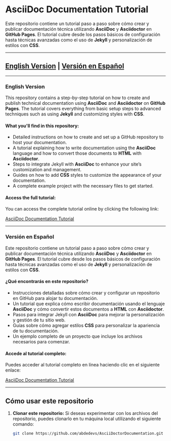 # AsciiDoc Documentation Tutorial

Este repositorio contiene un tutorial paso a paso sobre cómo crear y publicar documentación técnica utilizando **AsciiDoc** y **Asciidoctor** en **GitHub Pages**. El tutorial cubre desde los pasos básicos de configuración hasta técnicas avanzadas como el uso de **Jekyll** y personalización de estilos con **CSS**.

---

## [English Version](#en-version) | [Versión en Español](#es-version)

---

### <a name="en-version"></a>English Version

This repository contains a step-by-step tutorial on how to create and publish technical documentation using **AsciiDoc** and **Asciidoctor** on **GitHub Pages**. The tutorial covers everything from basic setup steps to advanced techniques such as using **Jekyll** and customizing styles with **CSS**.

#### What you'll find in this repository:

- Detailed instructions on how to create and set up a GitHub repository to host your documentation.
- A tutorial explaining how to write documentation using the **AsciiDoc** language and how to convert those documents to **HTML** with **Asciidoctor**.
- Steps to integrate Jekyll with **AsciiDoc** to enhance your site’s customization and management.
- Guides on how to add **CSS** styles to customize the appearance of your documentation.
- A complete example project with the necessary files to get started.

#### Access the full tutorial:

You can access the complete tutorial online by clicking the following link:

[AsciiDoc Documentation Tutorial](https://abdedevs.github.io/AsciiDoc-GitHub-Pages-Tutorial/)

---

### <a name="es-version"></a>Versión en Español

Este repositorio contiene un tutorial paso a paso sobre cómo crear y publicar documentación técnica utilizando **AsciiDoc** y **Asciidoctor** en **GitHub Pages**. El tutorial cubre desde los pasos básicos de configuración hasta técnicas avanzadas como el uso de **Jekyll** y personalización de estilos con **CSS**.

#### ¿Qué encontrarás en este repositorio?

- Instrucciones detalladas sobre cómo crear y configurar un repositorio en GitHub para alojar tu documentación.
- Un tutorial que explica cómo escribir documentación usando el lenguaje **AsciiDoc** y cómo convertir estos documentos a **HTML** con **Asciidoctor**.
- Pasos para integrar Jekyll con **AsciiDoc** para mejorar la personalización y gestión de tu sitio web.
- Guías sobre cómo agregar estilos **CSS** para personalizar la apariencia de tu documentación.
- Un ejemplo completo de un proyecto que incluye los archivos necesarios para comenzar.

#### Accede al tutorial completo:

Puedes acceder al tutorial completo en línea haciendo clic en el siguiente enlace:

[AsciiDoc Documentation Tutorial](https://abdedevs.github.io/AsciiDoc-GitHub-Pages-Tutorial/)

---

## Cómo usar este repositorio

1. **Clonar este repositorio:**
   Si deseas experimentar con los archivos del repositorio, puedes clonarlo en tu máquina local utilizando el siguiente comando:

   ```bash
   git clone https://github.com/abdedevs/AsciiDoctorDocumentation.git
